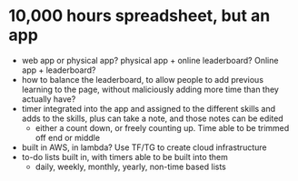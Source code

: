 # 10,000 hours spreadsheet, but an app 
- web app or physical app? physical app + online leaderboard? Online app + leaderboard? 
- how to balance the leaderboard, to allow people to add previous learning to the page, without maliciously adding more time than they actually have? 
- timer integrated into the app and assigned to the different skills and adds to the skills, plus can take a note, and those notes can be edited
    - either a count down, or freely counting up. Time able to be trimmed off end or middle 
- built in AWS, in lambda? Use TF/TG to create cloud infrastructure 
- to-do lists built in, with timers able to be built into them
    - daily, weekly, monthly, yearly, non-time based lists 